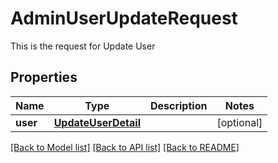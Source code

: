 # AdminUserUpdateRequest

This is the request for Update User
## Properties
Name | Type | Description | Notes
------------ | ------------- | ------------- | -------------
**user** | [**UpdateUserDetail**](UpdateUserDetail.md) |  | [optional] 

[[Back to Model list]](../README.md#documentation-for-models) [[Back to API list]](../README.md#documentation-for-api-endpoints) [[Back to README]](../README.md)


